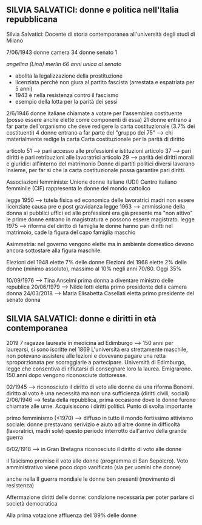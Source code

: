 ## SILVIA SALVATICI: donne e politica nell'Italia repubblicana
Silvia Salvatici: Docente di storia contemporanea all'università degli studi di Milano

7/06/1943
	donne camera 34
	donne senato 1 

*angelina (Lina) merlin 66 anni unica al senato*

- abolita la legalizzazione della prostituzione
- licenziata perchè non giura al partito fascista (arrestata e espatriata per 5 anni)
- 1943 è nella resistenza contro il fascismo
- esempio della lotta per la parità dei sessi



2/6/1946 donne italiane chiamate a votare per l'assemblea costituente (posso essere anche elette come componenti di essa)
21 donne entrano a far parte dell'organismo che deve redigere la carta costituzionale (3.7% dei costituenti)
4 donne entrano a far parte del "gruppo dei 75" --> chi materialmente redige la carta
Carta costituzionale per la parità di diritto 

articolo 51 --> pari accesso alle professioni e istituzioni
articolo 37 --> pari diritti e pari retribuzioni alle lavoratrici
articolo 29 --> parità dei diritti morali e giuridici all'interno del matrimonio
Donne di partiti politici diversi lavorano insieme, per far sì che la carta costituzionale possa garantire pari diritti. 

Associazioni femministe:
Unione donne italiane (UDI)
Centro italiano femminile (CIF) rappresenta le donne del mondo cattolico

legge 1950 --> tutela fisica ed economica delle lavoratrici madri
	non essere licenziate causa pre e post gravidanza
legge 1963 --> ammissione della donna ai pubblici uffici ed alle professioni
	era già presente ma "non attivo"
	le prime donne entrano in magistratura e possono essere magistrato. 
legge 1975 --> riforma del diritto di famiglia
	le donne hanno pari diritti nel matrimoio, cade la figura del capo famiglia maschio

Asimmetria: nel governo vengono elette ma in ambiente domestico devono ancora sottostare alla figura maschile.

Elezioni del 1948 elette 7% delle donne
Elezioni del 1968 elette 2% delle donne (minimo assoluto), massimo al 10% negli anni 70/80. Oggi 35%

10/09/1976 --> Tina Anselmi prima donna a diventare ministro delle republica
20/06/1979 --> Nilde Iotti eletta primo presidente della camera donna 
24/03/2018 --> Maria Elisabetta Casellati eletta primo presidente del senato donna


## SILVIA SALVATICI: donne e diritti in età contemporanea 

2019 7 ragazze laureate in medicina ad Edimburgo --> 150 anni per laurearsi, si sono iscritte nel 1869
L'università era strettamente maschile, non potevano assistere alle lezioni e dovevano pagare una retta sproporzionata per scoraggiarle a partecipare. Università di Edimburgo, legge che consentiva di rifiutarsi di consegnare loro la laurea. Emigrarono. 150 anni dopo vengono riconosciute dottoresse. 

02/1945 --> riconosciuto il diritto di voto alle donne da una riforma Bonomi. 
diritto al voto è una necessità ma non una sufficienza (diritti civili, sociali)
2/06/1946 --> festa della repubblica, prima occasione dove le donne furono chiamate alle urne. Acquisiscono i diritti politici. Punto di svolta importante

primo femminismo (<1970) --> diffuso in tutto il mondo
fortissimo attivismo sociale: donne prestavano serivizio e aiuto ad altre donne in difficoltà (lavoratrici, madri sole)
questo periodo interrotto dall'arrivo della grande guerra

6/02/1918 --> in Gran Bretagna riconosciuto il diritto di voto alle donne

il fascismo promise il voto alle donne (programma di San Sepolcro). Voto amministrativo viene poco dopo vanificato (sia per uomini che donne)

anche nella II guerra mondiale le donne ben presenti (movimento di resistenza)

Affermazione diritti delle donne: condizione necessaria per poter parlare di società democratica

Alla prima votazione affluenza dell'89% delle donne